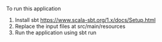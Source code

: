 To run this application

1) Install sbt https://www.scala-sbt.org/1.x/docs/Setup.html
2) Replace the input files at src/main/resources
3) Run the application using sbt run

